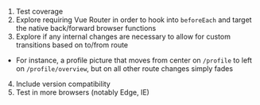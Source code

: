 1. Test coverage
2. Explore requiring Vue Router in order to hook into `beforeEach` and target the native back/forward browser functions
3. Explore if any internal changes are necessary to allow for custom transitions based on to/from route
  - For instance, a profile picture that moves from center on `/profile` to left on `/profile/overview`, but on all other route changes simply fades
4. Include version compatibility
5. Test in more browsers (notably Edge, IE)
